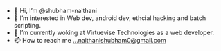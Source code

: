- 👋 Hi, I’m @shubham-naithani
- 👀 I’m interested in Web dev, android dev, ethcial hacking and batch scripting. 
- 🌱 I’m currently woking at Virtuevise Technologies as a web developer.
- 📫 How to reach me ...naithanishubham0@gmail.com

<!---
shubham-naithani/shubham-naithani is a ✨ special ✨ repository because its `README.md` (this file) appears on your GitHub profile.
You can click the Preview link to take a look at your changes.
--->

